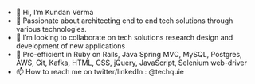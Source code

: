 - 👋 Hi, I’m Kundan Verma
- 🌱 Passionate about architecting end to end tech solutions through various technologies.
- 💞️ I’m looking to collaborate on tech solutions research design and development of new applications
- 👋 Pro-efficient in Ruby on Rails, Java Spring MVC, MySQL, Postgres, AWS, Git, Kafka, HTML, CSS, jQuery, JavaScript, Selenium web-driver
- 📫 How to reach me on twitter/linkedIn : @techquie

<!---
techquie/techquie is a ✨ special ✨ repository because its `README.md` (this file) appears on your GitHub profile.
You can click the Preview link to take a look at your changes.
--->
